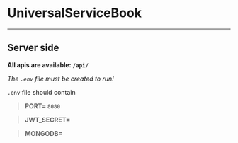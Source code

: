 # UniversalServiceBook
****
## Server side

**All apis are available: ```/api/```**

*The ```.env``` file must be created to run!*

```.env``` file should contain

>**PORT= ```8080```**

>**JWT_SECRET=**

>**MONGODB=**
